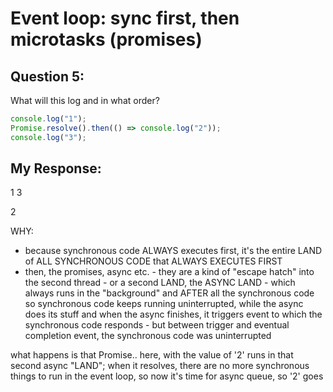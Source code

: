 # Event loop: sync first, then microtasks (promises)

## Question 5:

What will this log and in what order?

```js
console.log("1");
Promise.resolve().then(() => console.log("2"));
console.log("3");
```

## My Response:

1
3

2

WHY:
- because synchronous code ALWAYS executes first, it's the entire LAND of ALL SYNCHRONOUS CODE that ALWAYS EXECUTES FIRST
- then, the promises, async etc. - they are a kind of "escape hatch" into the second thread - or a second LAND, the ASYNC LAND - which always runs in the "background" and AFTER all the synchronous code  so  synchronous code keeps running uninterrupted, while the async does its stuff and when the async finishes, it triggers event to which the synchronous code responds - but between trigger and eventual completion event, the synchronous code was uninterrupted


what happens is that Promise.. here, with the value of '2' runs in that second async "LAND"; when it resolves, there are no more synchronous things to run in the event loop, so now it's time for async queue, so '2' goes
